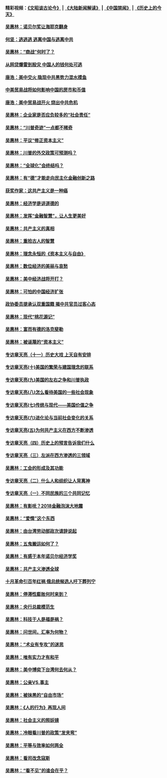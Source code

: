 #### 精彩视频：[《文昭谈古论今》](https://github.com/gfw-breaker/wenzhao/blob/master/README.md?t=12102131) | [《大陆新闻解读》](https://github.com/gfw-breaker/ntdtv-comedy/blob/master/README.md?t=12102131) | [《中国禁闻》](https://github.com/gfw-breaker/ntdtv-news/blob/master/README.md?t=12102131) | [《历史上的今天》](https://github.com/gfw-breaker/today-in-history/blob/master/README.md?t=12102131) 

#### [吴惠林：诺贝尔奖让海耶克翻身](../pages/nsc423/n10890049.md?t=12102131) 

#### [何坚：逃逃逃 逃离中国与逃离中共](../pages/nsc423/n10592891.md?t=12102131) 

#### [吴惠林：“商战”何时了？](../pages/nsc423/n10573558.md?t=12102131) 

#### [从网贷爆雷到股灾 中国人的钱何处可逃](../pages/nsc423/n10572800.md?t=12102131) 

#### [唐浩：美中交火 隐现中共黑势力混水摸鱼](../pages/nsc423/n10544040.md?t=12102131) 

#### [中美贸易战将如何影响中国的房市和币值](../pages/nsc423/n10543697.md?t=12102131) 

#### [唐浩：美中贸易战开火 烧出中共危机](../pages/nsc423/n10540126.md?t=12102131) 

#### [吴惠林：企业家是否应负较多的“社会责任”](../pages/nsc423/n10535022.md?t=12102131) 

#### [吴惠林：“川普奇迹”一点都不稀奇](../pages/nsc423/n10512808.md?t=12102131) 

#### [吴惠林：平议“修正资本主义”](../pages/nsc423/n10495724.md?t=12102131) 

#### [吴惠林：川普的外交政策可预测吗？](../pages/nsc423/n10462387.md?t=12102131) 

#### [吴惠林：“全球化”会终结吗？](../pages/nsc423/n10452838.md?t=12102131) 

#### [吴惠林：有“德”才能走向民主化金融创新之路](../pages/nsc423/n10432292.md?t=12102131) 

#### [获奖作家：这共产主义是一种癌](../pages/nsc423/n10431541.md?t=12102131) 

#### [吴惠林：经济学是讲道德的](../pages/nsc423/n10398014.md?t=12102131) 

#### [吴惠林：发挥“金融智慧”，让人生更美好](../pages/nsc423/n10375019.md?t=12102131) 

#### [吴惠林：共产主义的真相](../pages/nsc423/n10351394.md?t=12102131) 

#### [吴惠林：重拾古人的智慧](../pages/nsc423/n10337691.md?t=12102131) 

#### [吴惠林：理念永恒的《资本主义与自由》](../pages/nsc423/n10316274.md?t=12102131) 

#### [吴惠林：数位经济的美丽与哀愁](../pages/nsc423/n10292946.md?t=12102131) 

#### [吴惠林：美中经济战将开打？](../pages/nsc423/n10258825.md?t=12102131) 

#### [吴惠林：可怕的中国经济扩张](../pages/nsc423/n10219147.md?t=12102131) 

#### [政协委员提承认双重国籍 揭中共官员过客心态](../pages/nsc423/n10208809.md?t=12102131) 

#### [吴惠林：现代“桃花源记”](../pages/nsc423/n10185234.md?t=12102131) 

#### [吴惠林：富而有德的洛克斐勒](../pages/nsc423/n10142264.md?t=12102131) 

#### [吴惠林：被诬蔑的“资本主义”](../pages/nsc423/n10124816.md?t=12102131) 

#### [专访章天亮（十一）历史大戏 上天自有安排](../pages/nsc423/n10094905.md?t=12102131) 

#### [专访章天亮(十)美国的繁荣与建国理念的联系](../pages/nsc423/n10094899.md?t=12102131) 

#### [专访章天亮(九)美国的左右之争和川普执政](../pages/nsc423/n10094889.md?t=12102131) 

#### [专访章天亮(八)怎么看待美国的一些社会现象](../pages/nsc423/n10094857.md?t=12102131) 

#### [专访章天亮(七)传统与现代——美国价值之争](../pages/nsc423/n10093140.md?t=12102131) 

#### [专访章天亮(六)进化论与当前社会变化的关系](../pages/nsc423/n10092036.md?t=12102131) 

#### [专访章天亮(五)为何共产主义在西方不断渗透](../pages/nsc423/n10083620.md?t=12102131) 

#### [专访章天亮（四）历史上的预言告诉我们什么](../pages/nsc423/n10083606.md?t=12102131) 

#### [专访章天亮（三）左派在西方渗透的三领域](../pages/nsc423/n10081115.md?t=12102131) 

#### [吴惠林：工会的形成及其功能](../pages/nsc423/n10080633.md?t=12102131) 

#### [专访章天亮（二）什么人和组织让人背离神](../pages/nsc423/n10076637.md?t=12102131) 

#### [专访章天亮（一）不同民族的三个共同记忆](../pages/nsc423/n10074188.md?t=12102131) 

#### [吴惠林：有影呒？2018金融泡沫大地震](../pages/nsc423/n10040534.md?t=12102131) 

#### [吴惠林：“爱情”这个东西](../pages/nsc423/n10019423.md?t=12102131) 

#### [吴惠林：由台湾劳动部政次请辞说起](../pages/nsc423/n9979679.md?t=12102131) 

#### [吴惠林：五鬼搬运如何了？](../pages/nsc423/n9925338.md?t=12102131) 

#### [吴惠林：有感于本年诺贝尔经济学奖](../pages/nsc423/n9871883.md?t=12102131) 

#### [吴惠林：共产主义渗透全球](../pages/nsc423/n9812748.md?t=12102131) 

#### [十月革命引百年红祸 俄总统候选人吁下葬列宁](../pages/nsc423/n9810182.md?t=12102131) 

#### [吴惠林：停滞性膨胀何时来到？](../pages/nsc423/n9764136.md?t=12102131) 

#### [吴惠林：央行总裁模范生](../pages/nsc423/n9728134.md?t=12102131) 

#### [吴惠林：科技于人是福是祸？](../pages/nsc423/n9672982.md?t=12102131) 

#### [吴惠林：问世间，汇率为何物？](../pages/nsc423/n9621788.md?t=12102131) 

#### [吴惠林：“术业有专攻”的迷思](../pages/nsc423/n9580363.md?t=12102131) 

#### [吴惠林：唯有实力才有和平](../pages/nsc423/n9529599.md?t=12102131) 

#### [吴惠林：美中博奕下台湾何去何从？](../pages/nsc423/n9483598.md?t=12102131) 

#### [吴惠林：公亲VS.事主](../pages/nsc423/n9425637.md?t=12102131) 

#### [吴惠林：被抹黑的“自由市场”](../pages/nsc423/n9351545.md?t=12102131) 

#### [吴惠林：《人的行为》再现人间](../pages/nsc423/n9296339.md?t=12102131) 

#### [吴惠林：社会主义的照妖镜](../pages/nsc423/n9243460.md?t=12102131) 

#### [吴惠林：冷眼看川普的政策“发夹弯”](../pages/nsc423/n9120684.md?t=12102131) 

#### [吴惠林：平等与效率如何两全](../pages/nsc423/n9075430.md?t=12102131) 

#### [吴惠林：看司改念寇斯](../pages/nsc423/n9024915.md?t=12102131) 

#### [吴惠林：“看不见”的谁会在乎？](../pages/nsc423/n8977488.md?t=12102131) 

